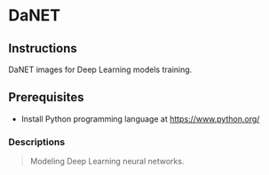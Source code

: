 # DaNET

## Instructions
DaNET images for Deep Learning models training.
## Prerequisites
+ Install Python programming language at https://www.python.org/
### Descriptions
> Modeling Deep Learning neural networks.
